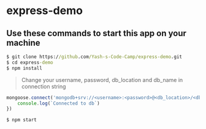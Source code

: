 # express-demo

## Use these commands to start this app on your machine

```cmd
$ git clone https://github.com/Yash-s-Code-Camp/express-demo.git
$ cd express-demo
$ npm install
```

> Change your username, password, db_location and db_name in connection string

```javascript
mongoose.connect('mongodb+srv://<username>:<password>@<db_location>/<db_name>', () => {
    console.log(`Connected to db`)
})
```
```cmd
$ npm start
```
